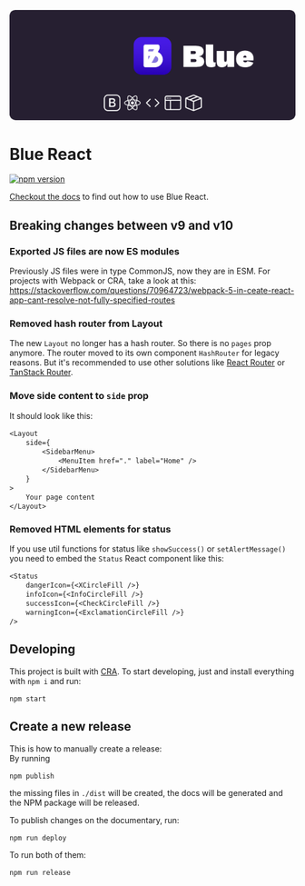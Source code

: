 <p align="center">
<img src="https://raw.githubusercontent.com/bruegmann/blue-react/master/public/blue-readme-cover.png" alt="React component library based on Bootstrap">
</p>

# Blue React

[![npm version](https://img.shields.io/npm/v/blue-react)](https://www.npmjs.com/package/blue-react)

[Checkout the docs](https://bruegmann.github.io/blue-react) to find out how to
use Blue React.

## Breaking changes between v9 and v10

### Exported JS files are now ES modules

Previously JS files were in type CommonJS, now they are in ESM. For projects with Webpack or CRA, take a look at this: https://stackoverflow.com/questions/70964723/webpack-5-in-ceate-react-app-cant-resolve-not-fully-specified-routes

### Removed hash router from Layout

The new `Layout` no longer has a hash router. So there is no `pages` prop anymore. The router moved to its own component `HashRouter` for legacy reasons. But it's recommended to use other solutions like [React Router](https://reactrouter.com/) or [TanStack Router](https://tanstack.com/router/latest).

### Move side content to `side` prop

It should look like this:

```tsx
<Layout
    side={
        <SidebarMenu>
            <MenuItem href="." label="Home" />
        </SidebarMenu>
    }
>
    Your page content
</Layout>
```

### Removed HTML elements for status

If you use util functions for status like `showSuccess()` or `setAlertMessage()` you need to embed the `Status` React component like this:

```tsx
<Status
    dangerIcon={<XCircleFill />}
    infoIcon={<InfoCircleFill />}
    successIcon={<CheckCircleFill />}
    warningIcon={<ExclamationCircleFill />}
/>
```

## Developing

This project is built with [CRA](https://create-react-app.dev/). To start
developing, just and install everything with `npm i` and run:

```
npm start
```

## Create a new release

This is how to manually create a release:\
By running

```
npm publish
```

the missing files in `./dist` will be created, the docs will be generated and
the NPM package will be released.

To publish changes on the documentary, run:

```
npm run deploy
```

To run both of them:

```
npm run release
```
